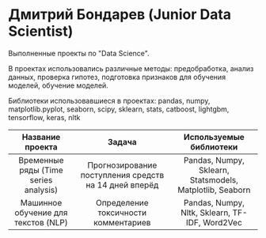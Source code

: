 # Дмитрий Бондарев (Junior Data Scientist)
Выполненные проекты по "Data Science".

В проектах использовались различные методы: предобработка, анализ данных, проверка гипотез, подготовка признаков для обучения моделей, обучение моделей.

Библиотеки использовавшиеся в проектах: pandas, numpy, matplotlib.pyplot, seaborn, scipy, sklearn, stats, catboost, lightgbm, tensorflow, keras, nltk


| Название проекта | Задача | Используемые библиотеки |
| :--------------------: | :---------------------: |:---------------------------:|
| Временные ряды (Time series analysis) | Прогнозирование поступления средств на 14 дней вперёд | Pandas, Numpy, Sklearn, Statsmodels, Matplotlib, Seaborn |
| Машинное обучение для текстов (NLP) | Определение токсичности комментариев | Pandas, Numpy, Nltk, Sklearn, TF-IDF, Word2Vec |


